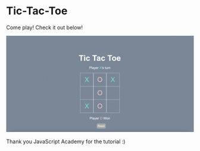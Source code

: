 # Tic-Tac-Toe

Come play! Check it out below!

![Screenshot](tictactoe.png)


Thank you JavaScript Academy for the tutorial :) 